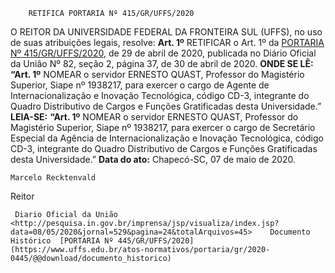         RETIFICA PORTARIA Nº 415/GR/UFFS/2020  

 O REITOR DA UNIVERSIDADE FEDERAL DA FRONTEIRA SUL (UFFS), no uso de suas atribuições legais, resolve:   **Art. 1º**  RETIFICAR o Art. 1º da [PORTARIA Nº 415/GR/UFFS/2020](https://www.uffs.edu.br/atos-normativos/portaria/gr/2020-0415), de 29 de abril de 2020, publicada no Diário Oficial da União Nº 82, seção 2, página 37, de 30 de abril de 2020.   **ONDE SE LÊ:** **“Art. 1º**  NOMEAR o servidor ERNESTO QUAST, Professor do Magistério Superior, Siape nº 1938217, para exercer o cargo de Agente de Internacionalização e Inovação Tecnológica, código CD-3, integrante do Quadro Distributivo de Cargos e Funções Gratificadas desta Universidade.”   **LEIA-SE:** **“Art. 1º**  NOMEAR o servidor ERNESTO QUAST, Professor do Magistério Superior, Siape nº 1938217, para exercer o cargo de Secretário Especial da Agência de Internacionalização e Inovação Tecnológica, código CD-3, integrante do Quadro Distributivo de Cargos e Funções Gratificadas desta Universidade.”        **Data do ato:** Chapecó-SC, 07 de maio de 2020.   
 

    Marcelo Recktenvald   
 Reitor 

     Diario Oficial da União <http://pesquisa.in.gov.br/imprensa/jsp/visualiza/index.jsp?data=08/05/2020&jornal=529&pagina=24&totalArquivos=45>    Documento Histórico  [PORTARIA Nº 445/GR/UFFS/2020](https://www.uffs.edu.br/atos-normativos/portaria/gr/2020-0445/@@download/documento_historico)     
      